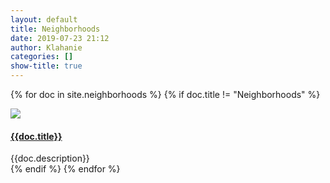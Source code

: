 ```yaml
---
layout: default
title: Neighborhoods
date: 2019-07-23 21:12
author: Klahanie
categories: []
show-title: true
---
```


{% for doc in site.neighborhoods %}
{% if doc.title != "Neighborhoods" %}
<div class="row mb-4">
  <img class="img-thumbnail col-lg-2 col-md-5 col-sm-12" src="{{site.url}}/{{doc.thumbnail}}">
    <div class="col-lg-10 col-md-7 col-sm-12">
      <h4>
      <a href="{{doc.url}}">{{doc.title}}</a>
      </h4>
      <div>{{doc.description}}
      </div>
    </div>
</div>
{% endif %}
{% endfor %}